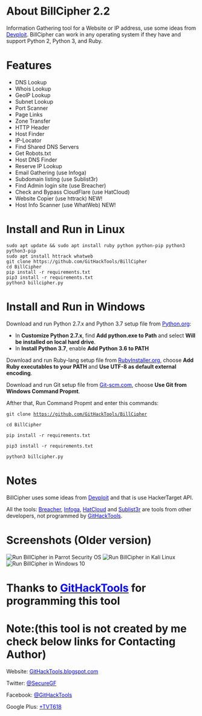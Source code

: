 # About BillCipher 2.2
Information Gathering tool for a Website or IP address, use some ideas from <a href="http://bit.ly/2KU7BMF" target="_blank"><span style="color: blue">Devploit</span></a>.
BillCipher can work in any operating system if they have and support Python 2, Python 3, and Ruby.

# Features
 * DNS Lookup 
 * Whois Lookup
 * GeoIP Lookup
 * Subnet Lookup
 * Port Scanner
 * Page Links
 * Zone Transfer
 * HTTP Header
 * Host Finder
 * IP-Locator
 * Find Shared DNS Servers
 * Get Robots.txt
 * Host DNS Finder
 * Reserve IP Lookup
 * Email Gathering (use Infoga)
 * Subdomain listing (use Sublist3r)
 * Find Admin login site (use Breacher)
 * Check and Bypass CloudFlare (use HatCloud)
 * Website Copier (use httrack) NEW!
 * Host Info Scanner (use WhatWeb) NEW!
 
 # Install and Run in Linux
    sudo apt update && sudo apt install ruby python python-pip python3 python3-pip
    sudo apt install httrack whatweb
    git clone https://github.com/GitHackTools/BillCipher
    cd BillCipher
    pip install -r requirements.txt
    pip3 install -r requirements.txt
    python3 billcipher.py
    
# Install and Run in Windows
Download and run Python 2.7.x and Python 3.7 setup file from <a href="https://python.org" target="_blank"><span style="color: blue">Python.org</span></a>:

 * In <strong>Customize Python 2.7.x</strong>, find <strong>Add python.exe to Path</strong> and select <strong>Will be installed on local hard drive</strong>.
 * In <strong>Install Python 3.7</strong>, enable <strong>Add Python 3.6 to PATH</strong>

Download and run Ruby-lang setup file from <a href="https://rubyinstaller.org" target="_blank"><span style="color: blue">RubyInstaller.org</span></a>, choose <strong>Add Ruby executables to your PATH</strong> and <strong>Use UTF-8 as default external encoding</strong>.

Download and run Git setup file from <a href="https://Git-scm.com" target="_blank"><span style="color: blue">Git-scm.com</span></a>, choose <strong>Use Git from Windows Command Propmt</strong>.

Afther that, Run Command Propmt and enter this commands:

<code>git clone https://github.com/GitHackTools/BillCipher</code>

<code>cd BillCipher</code>

<code>pip install -r requirements.txt</code>

<code>pip3 install -r requirements.txt</code>

<code>python3 billcipher.py</code>

# Notes
BillCipher uses some ideas from <a href="http://bit.ly/2KU7BMF" target="_blank"><span style="color: blue">Devploit</span></a> and that is use HackerTarget API.

All the tools: <a href="http://bit.ly/2ohlBa5" target="_blank"><span style="color: blue">Breacher</span></a>, <a href="http://bit.ly/2F6ioDW" target="_blank"><span style="color: blue">Infoga</span></a>, <a href="http://bit.ly/2KAJC9m" target="_blank"><span style="color: blue">HatCloud</span></a> and <a href="http://bit.ly/2LCZ18X" target="_blank"><span style="color: blue">Sublist3r</span></a> are tools from other developers, not programmed by <a href="https://github.com/githacktools" target="_blank"><span style="color: blue">GitHackTools</span></a>.

# Screenshots (Older version)
![Run BillCipher in Parrot Security OS](https://3.bp.blogspot.com/-8DvH0NPGLPM/W3UCK9hqF3I/AAAAAAAANRY/MBI0XiK8WnEzVB13IZdpWhhQgKlYfNDdACLcBGAs/s1600/BillCipher%2BParrotSec.png)
![Run BillCipher in Kali Linux](https://2.bp.blogspot.com/-g-BQCqbWjQ8/W3UCJWgbVgI/AAAAAAAANRU/7NWPE4APngANHIp-cLcQzNQTFBEF3eo-QCLcBGAs/s1600/BillCipher%2BKaliLinux.png)
![Run BillCipher in Windows 10](https://4.bp.blogspot.com/-gFl2fqik788/W3UCJT1CNmI/AAAAAAAANRQ/90nTvfAQXGoFYRyMG1x5JLzRu_Y0INqWwCLcBGAs/s1600/BillCipher%2BWindows%2B10.PNG)

# Thanks to <a href="https://githacktools.blogspot.com" target="_blank"><span style="color: blue">GitHackTools</span></a> for programming this tool

# Note:(this tool is not created by me check below links for Contacting Author)
Website: <a href="https://githacktools.blogspot.com" target="_blank"><span style="color: blue">GitHackTools.blogspot.com</span></a>

Twitter: <a href="https://twitter.com/SecureGF" target="_blank"><span style="color: blue">@SecureGF</span></a>

Facebook: <a href="https://githacktools.blogspot.com" target="_blank"><span style="color: blue">@GitHackTools</span></a>

Google Plus: <a href="https://plus.google.com/+TVT618" target="_blank"><span style="color: blue">+TVT618</span></a>


